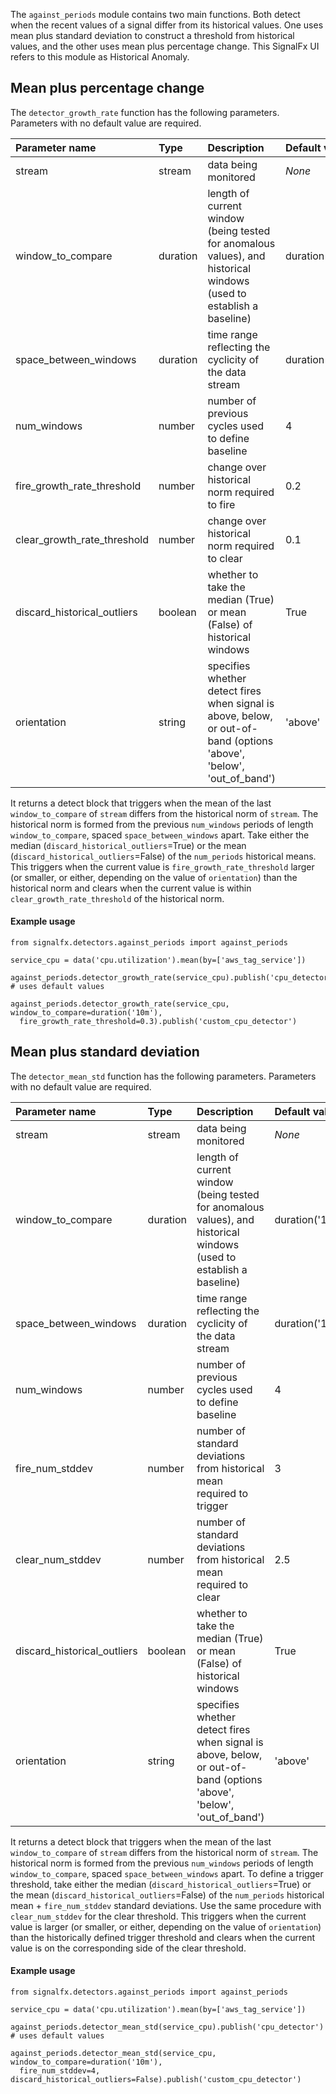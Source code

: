 The `against_periods` module contains two main functions. Both detect when the recent values of a signal differ from its historical values. One uses mean plus standard deviation to construct a threshold from historical values, and the other uses mean plus percentage change. This SignalFx UI refers to this module as Historical Anomaly.



## Mean plus percentage change

The `detector_growth_rate` function has the following parameters. Parameters with no default value are required.                         

|Parameter name|Type|Description|Default value|
|:---|:---|:---|:---|
|stream|stream|data being monitored|*None*|
|window_to_compare|duration|length of current window (being tested for anomalous values), and historical windows (used to establish a baseline)|duration('15m')|
|space_between_windows|duration|time range reflecting the cyclicity of the data stream|duration('1w')|
|num_windows|number|number of previous cycles used to define baseline|4|
|fire_growth_rate_threshold|number|change over historical norm required to fire|0.2|
|clear_growth_rate_threshold|number|change over historical norm required to clear|0.1|
|discard_historical_outliers|boolean|whether to take the median (True) or mean (False) of historical windows|True|
|orientation|string|specifies whether detect fires when signal is above, below, or out-of-band (options  'above', 'below', 'out_of_band')|'above'|

It returns a detect block that triggers when the mean of the last `window_to_compare` of `stream` differs from the historical norm of `stream`. The historical norm is formed from the previous `num_windows` periods of length `window_to_compare`, spaced `space_between_windows` apart. Take either the median (`discard_historical_outliers`=True) or the mean (`discard_historical_outliers`=False) of the `num_periods` historical means. This triggers when the current value is `fire_growth_rate_threshold` larger (or smaller, or either, depending on the value of `orientation`) than the historical norm and clears when the current value is within `clear_growth_rate_threshold` of the historical norm.
   
#### Example usage
~~~~~~~~~~~~~~~~~~~~
from signalfx.detectors.against_periods import against_periods

service_cpu = data('cpu.utilization').mean(by=['aws_tag_service'])

against_periods.detector_growth_rate(service_cpu).publish('cpu_detector') # uses default values

against_periods.detector_growth_rate(service_cpu, window_to_compare=duration('10m'),
  fire_growth_rate_threshold=0.3).publish('custom_cpu_detector')
~~~~~~~~~~~~~~~~~~~~

                         
## Mean plus standard deviation

The `detector_mean_std` function has the following parameters. Parameters with no default value are required.

|Parameter name|Type|Description|Default value|
|:---|:---|:---|:---|
|stream|stream|data being monitored|*None*|
|window_to_compare|duration|length of current window (being tested for anomalous values), and historical windows (used to establish a baseline)|duration('15m')|
|space_between_windows|duration|time range reflecting the cyclicity of the data stream|duration('1w')|
|num_windows|number|number of previous cycles used to define baseline|4|
|fire_num_stddev|number|number of standard deviations from historical mean required to trigger|3|
|clear_num_stddev|number|number of standard deviations from historical mean required to clear|2.5|
|discard_historical_outliers|boolean|whether to take the median (True) or mean (False) of historical windows|True|
|orientation|string|specifies whether detect fires when signal is above, below, or out-of-band (options  'above', 'below', 'out_of_band')|'above'|

It returns a detect block that triggers when the mean of the last `window_to_compare` of `stream` differs from the historical norm of `stream`. The historical norm is formed from the previous `num_windows` periods of length `window_to_compare`, spaced `space_between_windows` apart. To define a trigger threshold, take either the median (`discard_historical_outliers`=True) or the mean (`discard_historical_outliers`=False) of the `num_periods` historical mean + `fire_num_stddev` standard deviations. Use the same procedure with `clear_num_stddev` for the clear threshold. This triggers when the current value is larger (or smaller, or either, depending on the value of `orientation`) than the historically defined trigger threshold and clears when the current value is on the corresponding side of the clear threshold.

#### Example usage
~~~~~~~~~~~~~~~~~~~~
from signalfx.detectors.against_periods import against_periods

service_cpu = data('cpu.utilization').mean(by=['aws_tag_service'])

against_periods.detector_mean_std(service_cpu).publish('cpu_detector') # uses default values

against_periods.detector_mean_std(service_cpu, window_to_compare=duration('10m'),
  fire_num_stddev=4, discard_historical_outliers=False).publish('custom_cpu_detector')
~~~~~~~~~~~~~~~~~~~~


